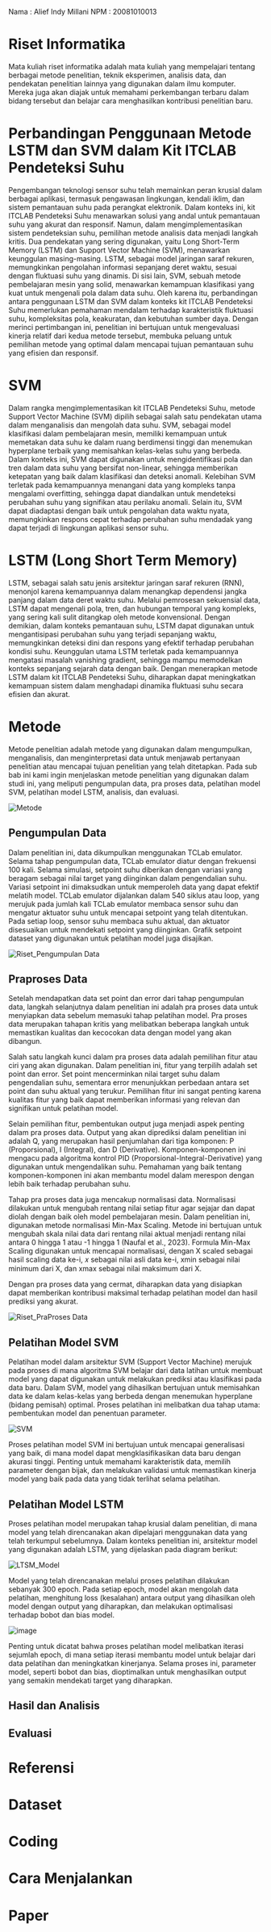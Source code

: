 Nama : Alief Indy Millani
NPM :  20081010013

# Riset Informatika
Mata kuliah riset informatika adalah mata kuliah yang mempelajari tentang berbagai metode penelitian, teknik eksperimen, analisis data, dan pendekatan penelitian lainnya yang digunakan dalam ilmu komputer. Mereka juga akan diajak untuk memahami perkembangan terbaru dalam bidang tersebut dan belajar cara menghasilkan kontribusi penelitian baru.

# Perbandingan Penggunaan Metode LSTM dan SVM dalam Kit ITCLAB Pendeteksi Suhu
Pengembangan teknologi sensor suhu telah memainkan peran krusial dalam berbagai aplikasi, termasuk pengawasan lingkungan, kendali iklim, dan sistem pemantauan suhu pada perangkat elektronik. Dalam konteks ini, kit ITCLAB Pendeteksi Suhu menawarkan solusi yang andal untuk pemantauan suhu yang akurat dan responsif. Namun, dalam mengimplementasikan sistem pendeteksian suhu, pemilihan metode analisis data menjadi langkah kritis. Dua pendekatan yang sering digunakan, yaitu Long Short-Term Memory (LSTM) dan Support Vector Machine (SVM), menawarkan keunggulan masing-masing. LSTM, sebagai model jaringan saraf rekuren, memungkinkan pengolahan informasi sepanjang deret waktu, sesuai dengan fluktuasi suhu yang dinamis. Di sisi lain, SVM, sebuah metode pembelajaran mesin yang solid, menawarkan kemampuan klasifikasi yang kuat untuk mengenali pola dalam data suhu. Oleh karena itu, perbandingan antara penggunaan LSTM dan SVM dalam konteks kit ITCLAB Pendeteksi Suhu memerlukan pemahaman mendalam terhadap karakteristik fluktuasi suhu, kompleksitas pola, keakuratan, dan kebutuhan sumber daya. Dengan merinci pertimbangan ini, penelitian ini bertujuan untuk mengevaluasi kinerja relatif dari kedua metode tersebut, membuka peluang untuk pemilihan metode yang optimal dalam mencapai tujuan pemantauan suhu yang efisien dan responsif.

# SVM
Dalam rangka mengimplementasikan kit ITCLAB Pendeteksi Suhu, metode Support Vector Machine (SVM) dipilih sebagai salah satu pendekatan utama dalam menganalisis dan mengolah data suhu. SVM, sebagai model klasifikasi dalam pembelajaran mesin, memiliki kemampuan untuk memetakan data suhu ke dalam ruang berdimensi tinggi dan menemukan hyperplane terbaik yang memisahkan kelas-kelas suhu yang berbeda. Dalam konteks ini, SVM dapat digunakan untuk mengidentifikasi pola dan tren dalam data suhu yang bersifat non-linear, sehingga memberikan ketepatan yang baik dalam klasifikasi dan deteksi anomali. Kelebihan SVM terletak pada kemampuannya menangani data yang kompleks tanpa mengalami overfitting, sehingga dapat diandalkan untuk mendeteksi perubahan suhu yang signifikan atau perilaku anomali. Selain itu, SVM dapat diadaptasi dengan baik untuk pengolahan data waktu nyata, memungkinkan respons cepat terhadap perubahan suhu mendadak yang dapat terjadi di lingkungan aplikasi sensor suhu. 

# LSTM (Long Short Term Memory)
LSTM, sebagai salah satu jenis arsitektur jaringan saraf rekuren (RNN), menonjol karena kemampuannya dalam menangkap dependensi jangka panjang dalam data deret waktu suhu. Melalui pemrosesan sekuensial data, LSTM dapat mengenali pola, tren, dan hubungan temporal yang kompleks, yang sering kali sulit ditangkap oleh metode konvensional. Dengan demikian, dalam konteks pemantauan suhu, LSTM dapat digunakan untuk mengantisipasi perubahan suhu yang terjadi sepanjang waktu, memungkinkan deteksi dini dan respons yang efektif terhadap perubahan kondisi suhu. Keunggulan utama LSTM terletak pada kemampuannya mengatasi masalah vanishing gradient, sehingga mampu memodelkan konteks sepanjang sejarah data dengan baik. Dengan menerapkan metode LSTM dalam kit ITCLAB Pendeteksi Suhu, diharapkan dapat meningkatkan kemampuan sistem dalam menghadapi dinamika fluktuasi suhu secara efisien dan akurat.

# Metode 
Metode penelitian adalah metode yang digunakan dalam mengumpulkan, menganalisis, dan menginterpretasi data untuk menjawab pertanyaan penelitian atau mencapai tujuan penelitian yang telah ditetapkan. Pada sub bab ini kami ingin menjelaskan metode penelitian yang digunakan dalam studi ini, yang meliputi pengumpulan data, pra proses data, pelatihan model SVM, pelatihan model LSTM, analisis, dan evaluasi.

![Metode](https://github.com/Aliefindymillani/RisetInformatika/assets/89888415/c96cf109-e815-4729-992c-7466cb544dc6)

## Pengumpulan Data
Dalam penelitian ini, data dikumpulkan menggunakan TCLab emulator. Selama tahap pengumpulan data, TCLab emulator diatur dengan frekuensi 100 kali. Selama simulasi, setpoint suhu diberikan dengan variasi yang beragam sebagai nilai target yang diinginkan dalam pengendalian suhu. Variasi setpoint ini dimaksudkan untuk memperoleh data yang dapat efektif melatih model. TCLab emulator dijalankan dalam 540 siklus atau loop, yang merujuk pada jumlah kali TCLab emulator membaca sensor suhu dan mengatur aktuator suhu untuk mencapai setpoint yang telah ditentukan. Pada setiap loop, sensor suhu membaca suhu aktual, dan aktuator disesuaikan untuk mendekati setpoint yang diinginkan. Grafik setpoint dataset yang digunakan untuk pelatihan model juga disajikan.

![Riset_Pengumpulan Data](https://github.com/Aliefindymillani/RisetInformatika/assets/89888415/7e96a208-6b96-4f25-99fb-912accfb4313)

## Praproses Data
Setelah mendapatkan data set point dan error dari tahap pengumpulan data, langkah selanjutnya dalam penelitian ini adalah pra proses data untuk menyiapkan data sebelum memasuki tahap pelatihan model. Pra proses data merupakan tahapan kritis yang melibatkan beberapa langkah untuk memastikan kualitas dan kecocokan data dengan model yang akan dibangun.

Salah satu langkah kunci dalam pra proses data adalah pemilihan fitur atau ciri yang akan digunakan. Dalam penelitian ini, fitur yang terpilih adalah set point dan error. Set point mencerminkan nilai target suhu dalam pengendalian suhu, sementara error menunjukkan perbedaan antara set point dan suhu aktual yang terukur. Pemilihan fitur ini sangat penting karena kualitas fitur yang baik dapat memberikan informasi yang relevan dan signifikan untuk pelatihan model.

Selain pemilihan fitur, pembentukan output juga menjadi aspek penting dalam pra proses data. Output yang akan diprediksi dalam penelitian ini adalah Q, yang merupakan hasil penjumlahan dari tiga komponen: P (Proporsional), I (Integral), dan D (Derivative). Komponen-komponen ini mengacu pada algoritma kontrol PID (Proporsional-Integral-Derivative) yang digunakan untuk mengendalikan suhu. Pemahaman yang baik tentang komponen-komponen ini akan membantu model dalam merespon dengan lebih baik terhadap perubahan suhu.

Tahap pra proses data juga mencakup normalisasi data. Normalisasi dilakukan untuk mengubah rentang nilai setiap fitur agar sejajar dan dapat diolah dengan baik oleh model pembelajaran mesin. Dalam penelitian ini, digunakan metode normalisasi Min-Max Scaling. Metode ini bertujuan untuk mengubah skala nilai data dari rentang nilai aktual menjadi rentang nilai antara 0 hingga 1 atau -1 hingga 1 (Naufal et al., 2023). Formula Min-Max Scaling digunakan untuk mencapai normalisasi, dengan X scaled sebagai hasil scaling data ke-i, 𝑥 sebagai nilai asli data ke-i, xmin sebagai nilai minimum dari X, dan xmax sebagai nilai maksimum dari X.

Dengan pra proses data yang cermat, diharapkan data yang disiapkan dapat memberikan kontribusi maksimal terhadap pelatihan model dan hasil prediksi yang akurat.

![Riset_PraProses Data](https://github.com/Aliefindymillani/RisetInformatika/assets/89888415/56579048-c19b-4b6e-b161-9387ed93e235)


## Pelatihan Model SVM
Pelatihan model dalam arsitektur SVM (Support Vector Machine) merujuk pada proses di mana algoritma SVM belajar dari data latihan untuk membuat model yang dapat digunakan untuk melakukan prediksi atau klasifikasi pada data baru. Dalam SVM, model yang dihasilkan bertujuan untuk memisahkan data ke dalam kelas-kelas yang berbeda dengan menemukan hyperplane (bidang pemisah) optimal. Proses pelatihan ini melibatkan dua tahap utama: pembentukan model dan penentuan parameter.

![SVM](https://github.com/Aliefindymillani/RisetInformatika/assets/89888415/4ac25895-c0f0-42ec-b2d3-5897116e922b)

Proses pelatihan model SVM ini bertujuan untuk mencapai generalisasi yang baik, di mana model dapat mengklasifikasikan data baru dengan akurasi tinggi. Penting untuk memahami karakteristik data, memilih parameter dengan bijak, dan melakukan validasi untuk memastikan kinerja model yang baik pada data yang tidak terlihat selama pelatihan.

## Pelatihan Model LSTM
Proses pelatihan model merupakan tahap krusial dalam penelitian, di mana model yang telah direncanakan akan dipelajari menggunakan data yang telah terkumpul sebelumnya. Dalam konteks penelitian ini, arsitektur model yang digunakan adalah LSTM, yang dijelaskan pada diagram berikut:

![LTSM_Model](https://github.com/Aliefindymillani/RisetInformatika/assets/89888415/1491be1c-1e62-43c4-bb67-7afc42082566)

Model yang telah direncanakan melalui proses pelatihan dilakukan sebanyak 300 epoch. Pada setiap epoch, model akan mengolah data pelatihan, menghitung loss (kesalahan) antara output yang dihasilkan oleh model dengan output yang diharapkan, dan melakukan optimalisasi terhadap bobot dan bias model.

![image](https://github.com/Aliefindymillani/RisetInformatika/assets/89888415/1bff15b0-9905-418c-8f77-4e53a0af2985)


Penting untuk dicatat bahwa proses pelatihan model melibatkan iterasi sejumlah epoch, di mana setiap iterasi membantu model untuk belajar dari data pelatihan dan meningkatkan kinerjanya. Selama proses ini, parameter model, seperti bobot dan bias, dioptimalkan untuk menghasilkan output yang semakin mendekati target yang diharapkan.

## Hasil dan Analisis
## Evaluasi

# Referensi
# Dataset
# Coding
# Cara Menjalankan
# Paper









